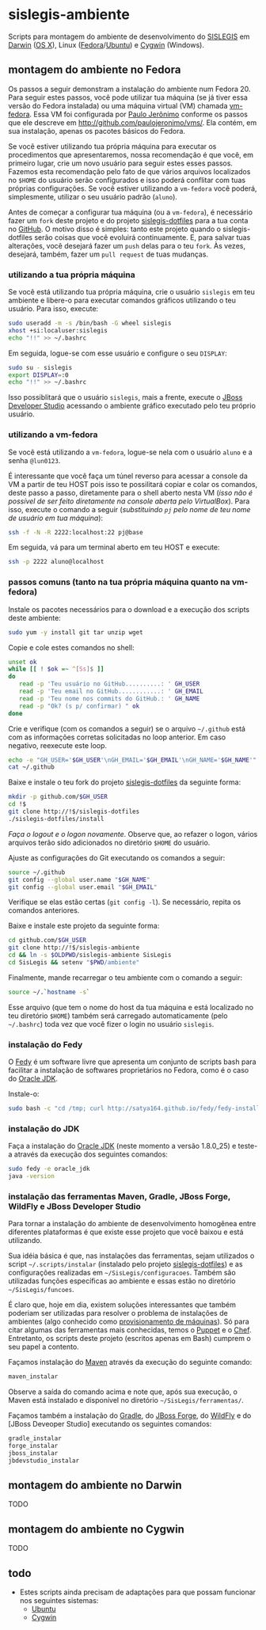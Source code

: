 # sislegis-ambiente

Scripts para montagem do ambiente de desenvolvimento do [SISLEGIS] em [Darwin] ([OS X]), Linux ([Fedora]/[Ubuntu]) e [Cygwin] (Windows).

## montagem do ambiente no Fedora
Os passos a seguir demonstram a instalação do ambiente num Fedora 20. Para seguir estes passos, você pode utilizar tua máquina (se já tiver essa versão do Fedora instalada) ou uma máquina virtual (VM) chamada [vm-fedora](http://gdriv.es/vm-fedora). Essa VM foi configurada por [Paulo Jerônimo] conforme os passos que ele descreve em http://github.com/paulojeronimo/vms/. Ela contém, em sua instalação, apenas os pacotes básicos do Fedora.

Se você estiver utilizando tua própria máquina para executar os procedimentos que apresentaremos, nossa recomendação é que você, em primeiro lugar, crie um novo usuário para seguir estes esses passos. Fazemos esta recomendação pelo fato de que vários arquivos localizados no `$HOME` do usuário serão configurados e isso poderá conflitar com tuas próprias configurações. Se você estiver utilizando a `vm-fedora` você poderá, simplesmente, utilizar o seu usuário padrão (`aluno`).

Antes de começar a configurar tua máquina (ou a `vm-fedora`), é necessário fazer um `fork` deste projeto e do projeto [sislegis-dotfiles] para a tua conta no [GitHub]. O motivo disso é simples: tanto este projeto quando o sislegis-dotfiles serão coisas que você evoluirá continuamente. E, para salvar tuas alterações, você desejará fazer um `push` delas para o teu `fork`. Às vezes, desejará, também, fazer um `pull request` de tuas mudanças.

### utilizando a tua própria máquina
Se você está utilizando tua própria máquina, crie o usuário `sislegis` em teu ambiente e libere-o para executar comandos gráficos utilizando o teu usuário. Para isso, execute:
```bash
sudo useradd -m -s /bin/bash -G wheel sislegis
xhost +si:localuser:sislegis
echo "!!" >> ~/.bashrc
```
Em seguida, logue-se com esse usuário e configure o seu `DISPLAY`:
```bash
sudo su - sislegis
export DISPLAY=:0
echo "!!" >> ~/.bashrc
```

Isso possiblitará que o usuário `sislegis`, mais a frente, execute o [JBoss Developer Studio] acessando o ambiente gráfico executado pelo teu próprio usuário.
### utilizando a vm-fedora
Se você está utilizando a `vm-fedora`, logue-se nela com o usuário `aluno` e a senha `@lun0123`.

É interessante que você faça um túnel reverso para acessar a console da VM a partir de teu HOST pois isso te possilitará copiar e colar os comandos, deste passo a passo, diretamente para o shell aberto nesta VM (_isso não é possível de ser feito diretamente na console aberta pelo VirtualBox_). Para isso, execute o comando a seguir (_substituindo `pj` pelo nome de teu nome de usuário em tua máquina_):
```bash
ssh -f -N -R 2222:localhost:22 pj@base
```

Em seguida, vá para um terminal aberto em teu HOST e execute:
```bash
ssh -p 2222 aluno@localhost
```

### passos comuns (tanto na tua própria máquina quanto na vm-fedora)
Instale os pacotes necessários para o download e a execução dos scripts deste ambiente:
```bash
sudo yum -y install git tar unzip wget
```

Copie e cole estes comandos no shell:
```bash
unset ok
while [[ ! $ok =~ ^[Ss]$ ]]
do
   read -p 'Teu usuário no GitHub..........: ' GH_USER
   read -p 'Teu email no GitHub............: ' GH_EMAIL
   read -p 'Teu nome nos commits do GitHub.: ' GH_NAME
   read -p "Ok? (s p/ confirmar) " ok
done
```

Crie e verifique (com os comandos a seguir) se o arquivo `~/.github` está com as informações corretas solicitadas no loop anterior. Em caso negativo, reexecute este loop.
```bash
echo -e "GH_USER='$GH_USER'\nGH_EMAIL='$GH_EMAIL'\nGH_NAME='$GH_NAME'" > ~/.github
cat ~/.github
```

Baixe e instale o teu fork do projeto [sislegis-dotfiles] da seguinte forma:
```bash
mkdir -p github.com/$GH_USER
cd !$
git clone http://!$/sislegis-dotfiles
./sislegis-dotfiles/install
```

*Faça o logout e o logon novamente*. Observe que, ao refazer o logon, vários arquivos terão sido adicionados no diretório `$HOME` do usuário.

Ajuste as configurações do Git executando os comandos a seguir:
```bash
source ~/.github
git config --global user.name "$GH_NAME"
git config --global user.email "$GH_EMAIL"
```

Verifique se elas estão certas (`git config -l`). Se necessário, repita os comandos anteriores.

Baixe e instale este projeto da seguinte forma:
```bash
cd github.com/$GH_USER
git clone http://!$/sislegis-ambiente
cd && ln -s $OLDPWD/sislegis-ambiente SisLegis
cd SisLegis && setenv "$PWD/ambiente"
```

Finalmente, mande recarregar o teu ambiente com o comando a seguir:
```bash
source ~/.`hostname -s`
```

Esse arquivo (que tem o nome do host da tua máquina e está localizado no teu diretório `$HOME`) também será carregado automaticamente (pelo `~/.bashrc`) toda vez que você fizer o login no usuário `sislegis`.

### instalação do Fedy
O [Fedy] é um software livre que apresenta um conjunto de scripts bash para facilitar a instalação de softwares proprietários no Fedora, como é o caso do [Oracle JDK].

Instale-o:
```bash
sudo bash -c "cd /tmp; curl http://satya164.github.io/fedy/fedy-installer -o fedy-installer && chmod +x fedy-installer && ./fedy-installer"
```

### instalação do JDK
Faça a instalação do [Oracle JDK] (neste momento a versão 1.8.0_25) e teste-a através da execução dos seguintes comandos:
```bash
sudo fedy -e oracle_jdk
java -version
```

### instalação das ferramentas Maven, Gradle, JBoss Forge, WildFly e JBoss Developer Studio
Para tornar a instalação do ambiente de desenvolvimento homogênea entre diferentes plataformas é que existe esse projeto que você baixou e está utilizando.

Sua idéia básica é que, nas instalações das ferramentas, sejam utilizados o script `~/.scripts/instalar` (instalado pelo projeto [sislegis-dotfiles]) e as configurações realizadas em `~/SisLegis/configuracoes`. Também são utilizadas funções específicas ao ambiente e essas estão no diretório `~/SisLegis/funcoes`. 

É claro que, hoje em dia, existem soluções interessantes que também poderiam ser utilizadas para resolver o problema de instalações de ambientes (algo conhecido como [provisionamento de máquinas](http://www.thoughtworks.com/pt/insights/blog/puppet-and-vagrant-how-provision-machines-your-project)). Só para citar algumas das ferramentas mais conhecidas, temos o [Puppet] e o [Chef]. Entretanto, os scripts deste projeto (escritos apenas em Bash) cumprem o seu papel a contento.

Façamos instalação do [Maven] através da execução do seguinte comando:
```bash
maven_instalar
```

Observe a saída do comando acima e note que, após sua execução, o Maven está instalado e disponível no diretório `~/SisLegis/ferramentas/`.

Façamos também a instalação do [Gradle], do [JBoss Forge], do [WildFly] e do [JBoss Deveoper Studio] executando os seguintes comandos:
```bash
gradle_instalar
forge_instalar
jboss_instalar
jbdevstudio_instalar
```

## montagem do ambiente no Darwin
TODO

## montagem do ambiente no Cygwin
TODO

## todo
* Estes scripts ainda precisam de adaptações para que possam funcionar nos seguintes sistemas:
    * [Ubuntu]
    * [Cygwin]

[Paulo Jerônimo]:http://github.com/paulojeronimo
[SISLEGIS]:http://pensandoodireito.github.io/sislegis-site
[sislegis-dotfiles]:http://github.com/pensandoodireito/sislegis-dotfiles
[Darwin]:http://support.apple.com/kb/ta25634
[OS X]:https://www.apple.com/osx/what-is/
[Fedora]:http://fedoraproject.org
[Ubuntu]:http://www.ubuntu.com/
[Cygwin]:http://cgywin.com
[Fedy]:http://satya164.github.io/fedy/
[Oracle JDK]:http://www.oracle.com/technetwork/pt/java/javase/downloads/index.html
[Puppet]:http://puppetlabs.com/
[Chef]:https://www.getchef.com/
[Maven]:https://maven.apache.org
[Gradle]:http://www.gradle.org/
[JBoss Forge]:http://forge.jboss.org/
[WildFly]:http://wildfly.org/
[JBoss Developer Studio]:http://www.jboss.org/products/devstudio/overview/
[GitHub]:http://github.com

<!---
vim: set syntax=markdown:
--->
